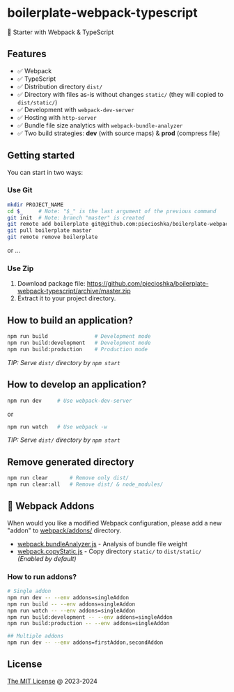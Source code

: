 # boilerplate-webpack-typescript

🍴 Starter with Webpack & TypeScript

## Features

* ✅ Webpack
* ✅ TypeScript
* ✅ Distribution directory `dist/`
* ✅ Directory with files as-is without changes `static/` (they will copied to `dist/static/`)
* ✅ Development with `webpack-dev-server`
* ✅ Hosting with `http-server`
* ✅ Bundle file size analytics with `webpack-bundle-analyzer`
* ✅ Two build strategies: **dev** (with source maps) & **prod** (compress file)

## Getting started

You can start in two ways:

### Use Git

```bash
mkdir PROJECT_NAME
cd $_     # Note: "$_" is the last argument of the previous command
git init  # Note: branch "master" is created
git remote add boilerplate git@github.com:piecioshka/boilerplate-webpack-typescript.git
git pull boilerplate master
git remote remove boilerplate
```

or ...

### Use Zip

1. Download package file:
    <https://github.com/piecioshka/boilerplate-webpack-typescript/archive/master.zip>
2. Extract it to your project directory.

## How to build an application?

```bash
npm run build               # Development mode
npm run build:development   # Development mode
npm run build:production    # Production mode
```

_TIP: Serve `dist/` directory by `npm start`_

## How to develop an application?

```bash
npm run dev     # Use webpack-dev-server
```

or

```bash
npm run watch   # Use webpack -w
```

_TIP: Serve `dist/` directory by `npm start`_

## Remove generated directory

```bash
npm run clear       # Remove only dist/
npm run clear:all   # Remove dist/ & node_modules/
```

## 🧩 Webpack Addons

When would you like a modified Webpack configuration, please add a new "addon"
to [webpack/addons/](webpack/addons/) directory.

* [webpack.bundleAnalyzer.js](webpack/addons/webpack.bundleAnalyzer.js) - Analysis of bundle file weight
* [webpack.copyStatic.js](webpack/addons/webpack.copyStatic.js) - Copy directory `static/` to `dist/static/` _(Enabled by default)_

### How to run addons?

```bash
# Single addon
npm run dev -- --env addons=singleAddon
npm run build -- --env addons=singleAddon
npm run watch -- --env addons=singleAddon
npm run build:development -- --env addons=singleAddon
npm run build:production -- --env addons=singleAddon

## Multiple addons
npm run dev -- --env addons=firstAddon,secondAddon
```

## License

[The MIT License](https://piecioshka.mit-license.org) @ 2023-2024
